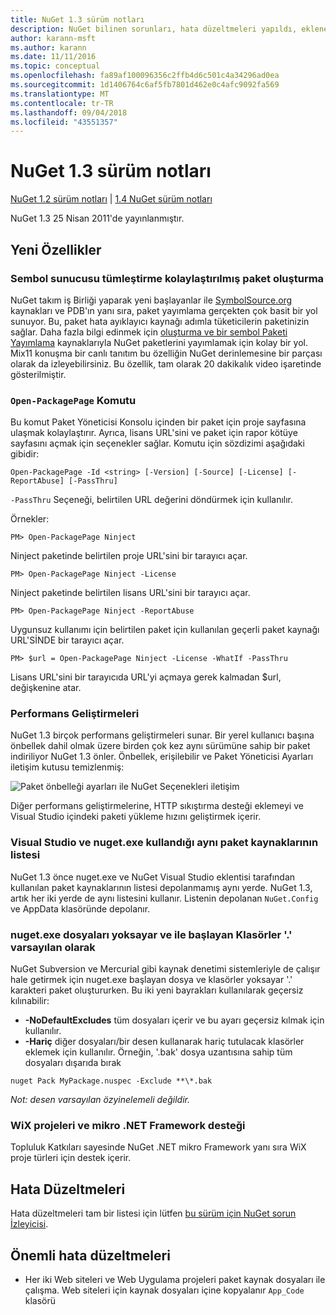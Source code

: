 ```yaml
---
title: NuGet 1.3 sürüm notları
description: NuGet bilinen sorunları, hata düzeltmeleri yapıldı, eklenen özellikler ve dcr 1.3 için sürüm notları.
author: karann-msft
ms.author: karann
ms.date: 11/11/2016
ms.topic: conceptual
ms.openlocfilehash: fa89af100096356c2ffb4d6c501c4a34296ad0ea
ms.sourcegitcommit: 1d1406764c6af5fb7801d462e0c4afc9092fa569
ms.translationtype: MT
ms.contentlocale: tr-TR
ms.lasthandoff: 09/04/2018
ms.locfileid: "43551357"
---
```

# <a name="nuget-13-release-notes"></a>NuGet 1.3 sürüm notları

[NuGet 1.2 sürüm notları](../release-notes/nuget-1.2.md) | [1.4 NuGet sürüm notları](../release-notes/nuget-1.4.md)

NuGet 1.3 25 Nisan 2011'de yayınlanmıştır.

## <a name="new-features"></a>Yeni Özellikler

### <a name="streamlined-package-creation-with-symbol-server-integration"></a>Sembol sunucusu tümleştirme kolaylaştırılmış paket oluşturma

NuGet takım iş Birliği yaparak yeni başlayanlar ile [SymbolSource.org](http://www.symbolsource.org/) kaynakları ve PDB'ın yanı sıra, paket yayımlama gerçekten çok basit bir yol sunuyor. Bu, paket hata ayıklayıcı kaynağı adımla tüketicilerin paketinizin sağlar. Daha fazla bilgi edinmek için [oluşturma ve bir sembol Paketi Yayımlama](../create-packages/symbol-packages.md) kaynaklarıyla NuGet paketlerini yayımlamak için kolay bir yol. Mix11 konuşma bir canlı tanıtım bu özelliğin NuGet derinlemesine bir parçası olarak da izleyebilirsiniz. Bu özellik, tam olarak 20 dakikalık video işaretinde gösterilmiştir.

### <a name="open-packagepage-command"></a>`Open-PackagePage` Komutu

Bu komut Paket Yöneticisi Konsolu içinden bir paket için proje sayfasına ulaşmak kolaylaştırır. Ayrıca, lisans URL'sini ve paket için rapor kötüye sayfasını açmak için seçenekler sağlar.
Komutu için sözdizimi aşağıdaki gibidir:

    Open-PackagePage -Id <string> [-Version] [-Source] [-License] [-ReportAbuse] [-PassThru]

`-PassThru` Seçeneği, belirtilen URL değerini döndürmek için kullanılır.

Örnekler:

    PM> Open-PackagePage Ninject

Ninject paketinde belirtilen proje URL'sini bir tarayıcı açar.

    PM> Open-PackagePage Ninject -License

Ninject paketinde belirtilen lisans URL'sini bir tarayıcı açar.

    PM> Open-PackagePage Ninject -ReportAbuse

Uygunsuz kullanımı için belirtilen paket için kullanılan geçerli paket kaynağı URL'SİNDE bir tarayıcı açar.

    PM> $url = Open-PackagePage Ninject -License -WhatIf -PassThru

Lisans URL'sini bir tarayıcıda URL'yi açmaya gerek kalmadan $url, değişkenine atar.

### <a name="performance-improvements"></a>Performans Geliştirmeleri

NuGet 1.3 birçok performans geliştirmeleri sunar. Bir yerel kullanıcı başına önbellek dahil olmak üzere birden çok kez aynı sürümüne sahip bir paket indiriliyor NuGet 1.3 önler. Önbellek, erişilebilir ve Paket Yöneticisi Ayarları iletişim kutusu temizlenmiş:

![Paket önbelleği ayarları ile NuGet Seçenekleri iletişim](./media/nuget-options.png)

Diğer performans geliştirmelerine, HTTP sıkıştırma desteği eklemeyi ve Visual Studio içindeki paketi yükleme hızını geliştirmek içerir.

### <a name="visual-studio-and-nugetexe-uses-the-same-list-of-package-sources"></a>Visual Studio ve nuget.exe kullandığı aynı paket kaynaklarının listesi

NuGet 1.3 önce nuget.exe ve NuGet Visual Studio eklentisi tarafından kullanılan paket kaynaklarının listesi depolanmamış aynı yerde. NuGet 1.3, artık her iki yerde de aynı listesini kullanır. Listenin depolanan `NuGet.Config` ve AppData klasöründe depolanır.

### <a name="nugetexe-ignores-files-and-folders-that-start-with--by-default"></a>nuget.exe dosyaları yoksayar ve ile başlayan Klasörler '.' varsayılan olarak

NuGet Subversion ve Mercurial gibi kaynak denetimi sistemleriyle de çalışır hale getirmek için nuget.exe başlayan dosya ve klasörler yoksayar '.' karakteri paket oluştururken. Bu iki yeni bayrakları kullanılarak geçersiz kılınabilir:

* __-NoDefaultExcludes__ tüm dosyaları içerir ve bu ayarı geçersiz kılmak için kullanılır.
* __-Hariç__ diğer dosyaları/bir desen kullanarak hariç tutulacak klasörler eklemek için kullanılır. Örneğin, '.bak' dosya uzantısına sahip tüm dosyaları dışarıda bırak

```
nuget Pack MyPackage.nuspec -Exclude **\*.bak
```  

_Not: desen varsayılan özyinelemeli değildir._

### <a name="support-for-wix-projects-and-the-net-micro-framework"></a>WiX projeleri ve mikro .NET Framework desteği

Topluluk Katkıları sayesinde NuGet .NET mikro Framework yanı sıra WiX proje türleri için destek içerir.

## <a name="bug-fixes"></a>Hata Düzeltmeleri

Hata düzeltmeleri tam bir listesi için lütfen [bu sürüm için NuGet sorun İzleyicisi](http://nuget.codeplex.com/workitem/list/advanced?keyword=&status=All&type=All&priority=All&release=NuGet%201.3&assignedTo=All&component=All&sortField=LastUpdatedDate&sortDirection=Descending&page=0).

## <a name="bug-fixes-worth-noting"></a>Önemli hata düzeltmeleri

* Her iki Web siteleri ve Web Uygulama projeleri paket kaynak dosyaları ile çalışma.
Web siteleri için kaynak dosyaları içine kopyalanır `App_Code` klasörü
